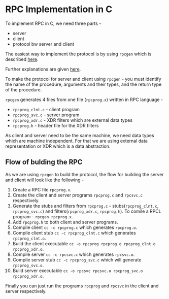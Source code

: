 # RPC Implementation in C

To implement RPC in C, we need three parts -

- server
- client
- protocol bw server and client

The easiest way to implement the protocol is by using `rpcgen` which is described [here](../rpcgen).

Further explanations are given [here](https://users.cs.cf.ac.uk/Dave.Marshall/C/node34.html).

To make the protocol for server and client using `rpcgen` - you must identify the name of the procedure, arguments and their types, and the return type of the procedure.

`rpcgen` generates 4 files from one file (`rpcprog.x`) written in RPC language -

- `rpcprog_clnt.c` - client program
- `rpcprog_svc.c` - server program
- `rpcprog_xdr.c` - XDR filters which are external data types
- `rpcprog.h` - header file for the XDR filters

As client and server need to be the same machine, we need data types which are machine independent. For that we are using external data representation or XDR which is a data abstraction.

## Flow of bulding the RPC

As we are using `rpcgen` to build the protocol, the flow for building the server and client will look like the following -

1. Create a RPC file `rpcprog.x`.
2. Create the client and server programs `rpcprog.c` and `rpcsvc.c` respectively.
3. Generate the stubs and filters from `rpcprog.c` - stubs(`rpcprog_clnt.c`, `rpcprog_svc.c`) and filters(`rpcprog_xdr.c`, `rpcprog.h`). To comile a RPCL program - `rpcgen rpcprog.x`.
4.  Add `rpcprog.h` to both client and server programs.
5. Compile client `cc -c rpcprog.c` which generates `rpcprog.o`.
6. Compile client stub `cc -c rpcprog_clnt.c` which generates `rpcprog_clnt.o`.
7. Build the client executable `cc -o rpcprog rpcprog.o rpcprog_clnt.o rpcprog_xdr.o`.
8. Compile server `cc -c rpcsvc.c` which generates `rpcsvc.o`.
9. Compile server stub `cc -c rpcprog_svc.c` which will generate `rpcprog_svc.o`.
10. Build server executable `cc -o rpcsvc rpcsvc.o rpcprog_svc.o rpcprog_xdr.o`.

Finally you can just run the programs `rpcprog` and `rpcsvc` in the client and server respectively.

